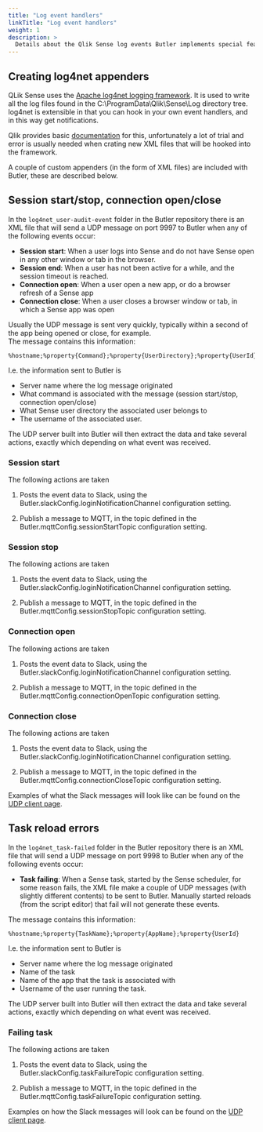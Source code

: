 ```yaml
---
title: "Log event handlers"
linkTitle: "Log event handlers"
weight: 1
description: >
  Details about the Qlik Sense log events Butler implements special features for.
---
```


<!-- {{% pageinfo %}}
This is a placeholder page that shows you how to use this template site.
{{% /pageinfo %}} -->


## Creating log4net appenders

QLik Sense uses the [Apache log4net logging framework](https://logging.apache.org/log4net/). It is used to write all the log files found in the C:\ProgramData\Qlik\Sense\Log directory tree.  
log4net is extensible in that you can hook in your own event handlers, and in this way get notifications.  
  
Qlik provides basic [documentation](https://help.qlik.com/en-US/sense-admin/November2019/Subsystems/DeployAdministerQSE/Content/Sense_DeployAdminister/QSEoW/Deploy_QSEoW/Server-Logging-Using-Appenders.htm) for this, unfortunately a lot of trial and error is usually needed when crating new XML files that will be hooked into the framework.
  
A couple of custom appenders (in the form of XML files) are included with Butler, these are described below.

## Session start/stop, connection open/close

In the `log4net_user-audit-event` folder in the Butler repository there is an XML file that will send a UDP message on port 9997 to Butler when any of the following events occur:

* **Session start**: When a user logs into Sense and do not have Sense open in any other window or tab in the browser. 
* **Session end**: When a user has not been active for a while, and the session timeout is reached.
* **Connection open**: When a user open a new app, or do a browser refresh of a Sense app
* **Connection close**: When a user closes a browser window or tab, in which a Sense app was open
  
Usually the UDP message is sent very quickly, typically within a second of the app being opened or close, for example.  
The message contains this information: 

    %hostname;%property{Command};%property{UserDirectory};%property{UserId}  
    
I.e. the information sent to Butler is  

* Server name where the log message originated
* What command is associated with the message (session start/stop, connection open/close)
* What Sense user directory the associated user belongs to
* The username of the associated user.
  
The UDP server built into Butler will then extract the data and take several actions, exactly which depending on what event was received.

### Session start

The following actions are taken  

1. Posts the event data to Slack, using the Butler.slackConfig.loginNotificationChannel configuration setting.  

2. Publish a message to MQTT, in the topic defined in the Butler.mqttConfig.sessionStartTopic configuration setting.  

### Session stop

The following actions are taken  

1. Posts the event data to Slack, using the Butler.slackConfig.loginNotificationChannel configuration setting.  

2. Publish a message to MQTT, in the topic defined in the Butler.mqttConfig.sessionStopTopic configuration setting.  

### Connection open

The following actions are taken  

1. Posts the event data to Slack, using the Butler.slackConfig.loginNotificationChannel configuration setting.  

2. Publish a message to MQTT, in the topic defined in the Butler.mqttConfig.connectionOpenTopic configuration setting.  

### Connection close

The following actions are taken  

1. Posts the event data to Slack, using the Butler.slackConfig.loginNotificationChannel configuration setting.  

2. Publish a message to MQTT, in the topic defined in the Butler.mqttConfig.connectionCloseTopic configuration setting.  

Examples of what the Slack messages will look like can be found on the [UDP client page](/docs/concepts/udp).


##  Task reload errors

In the `log4net_task-failed` folder in the Butler repository there is an XML file that will send a UDP message on port 9998 to Butler when any of the following events occur:

* **Task failing**: When a Sense task, started by the Sense scheduler, for some reason fails, the XML file make a couple of UDP messages (with slightly different contents) to be sent to Butler. Manually started reloads (from the script editor) that fail will not generate these events.
 
The message contains this information: 

    %hostname;%property{TaskName};%property{AppName};%property{UserId}  
    
I.e. the information sent to Butler is  

* Server name where the log message originated
* Name of the task
* Name of the app that the task is associated with
* Username of the user running the task.
  
The UDP server built into Butler will then extract the data and take several actions, exactly which depending on what event was received.

### Failing task

The following actions are taken  

1. Posts the event data to Slack, using the Butler.slackConfig.taskFailureTopic configuration setting.  

2. Publish a message to MQTT, in the topic defined in the Butler.mqttConfig.taskFailureTopic configuration setting.  

Examples on how the Slack messages will look can be found on the [UDP client page](udp-client). 
